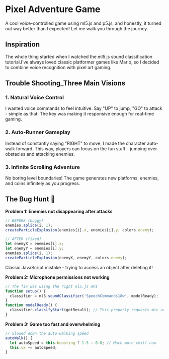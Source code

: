 # Pixel Adventure Game

A cool voice-controlled game using ml5.js and p5.js, and honestly, it turned out way better than I expected! Let me walk you through the journey.

## Inspiration

The whole thing started when I watched the ml5.js sound classification tutorial.I've always loved classic platformer games like Mario, so I decided to combine voice recognition with pixel art gaming.

## Trouble Shooting_Three Main Visions

### 1. **Natural Voice Control**
I wanted voice commands to feel intuitive. Say "UP" to jump, "GO" to attack - simple as that. The key was making it responsive enough for real-time gaming.

### 2. **Auto-Runner Gameplay** 
Instead of constantly saying "RIGHT" to move, I made the character auto-walk forward. This way, players can focus on the fun stuff - jumping over obstacles and attacking enemies.

### 3. **Infinite Scrolling Adventure**
No boring level boundaries! The game generates new platforms, enemies, and coins infinitely as you progress.

## The Bug Hunt 🐛

**Problem 1: Enemies not disappearing after attacks**
```javascript
// BEFORE (buggy)
enemies.splice(i, 1);
createParticleExplosion(enemies[i].x, enemies[i].y, colors.enemy);

// AFTER (fixed)
let enemyX = enemies[i].x;
let enemyY = enemies[i].y;
enemies.splice(i, 1);
createParticleExplosion(enemyX, enemyY, colors.enemy);
```
Classic JavaScript mistake - trying to access an object after deleting it!

**Problem 2: Microphone permissions not working**
```javascript
// The fix was using the right ml5.js API
function setup() {
  classifier = ml5.soundClassifier('SpeechCommands18w', modelReady);
}
function modelReady() {
  classifier.classifyStart(gotResult); // This properly requests mic access
}
```

**Problem 3: Game too fast and overwhelming**
```javascript
// Slowed down the auto-walking speed
autoWalk() {
  let autoSpeed = this.boosting ? 1.5 : 0.8; // Much more chill now
  this.vx += autoSpeed;
}
``` 